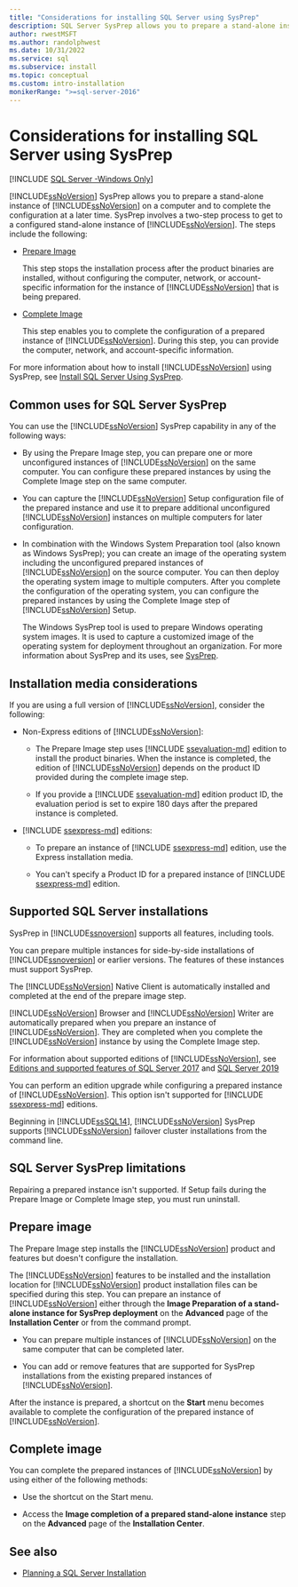 ```yaml
---
title: "Considerations for installing SQL Server using SysPrep"
description: SQL Server SysPrep allows you to prepare a stand-alone instance of SQL Server on a computer and to complete the configuration later.
author: rwestMSFT
ms.author: randolphwest
ms.date: 10/31/2022
ms.service: sql
ms.subservice: install
ms.topic: conceptual
ms.custom: intro-installation
monikerRange: ">=sql-server-2016"
---
```

# Considerations for installing SQL Server using SysPrep

[!INCLUDE [SQL Server -Windows Only](../../includes/applies-to-version/sql-windows-only.md)]

[!INCLUDE[ssNoVersion](../../includes/ssnoversion-md.md)] SysPrep allows you to prepare a stand-alone instance of [!INCLUDE[ssNoVersion](../../includes/ssnoversion-md.md)] on a computer and to complete the configuration at a later time. SysPrep involves a two-step process to get to a configured stand-alone instance of [!INCLUDE[ssNoVersion](../../includes/ssnoversion-md.md)]. The steps include the following:

- [Prepare Image](#BKMK_PrepareImage)

  This step stops the installation process after the product binaries are installed, without configuring the computer, network, or account-specific information for the instance of [!INCLUDE[ssNoVersion](../../includes/ssnoversion-md.md)] that is being prepared.

- [Complete Image](#BKMK_CompleteImage)

  This step enables you to complete the configuration of a prepared instance of [!INCLUDE[ssNoVersion](../../includes/ssnoversion-md.md)]. During this step, you can provide the computer, network, and account-specific information.

For more information about how to install [!INCLUDE[ssNoVersion](../../includes/ssnoversion-md.md)] using SysPrep, see [Install SQL Server Using SysPrep](../../database-engine/install-windows/install-sql-server-using-sysprep.md).

## Common uses for SQL Server SysPrep

You can use the [!INCLUDE[ssNoVersion](../../includes/ssnoversion-md.md)] SysPrep capability in any of the following ways:

- By using the Prepare Image step, you can prepare one or more unconfigured instances of [!INCLUDE[ssNoVersion](../../includes/ssnoversion-md.md)] on the same computer. You can configure these prepared instances by using the Complete Image step on the same computer.

- You can capture the [!INCLUDE[ssNoVersion](../../includes/ssnoversion-md.md)] Setup configuration file of the prepared instance and use it to prepare additional unconfigured [!INCLUDE[ssNoVersion](../../includes/ssnoversion-md.md)] instances on multiple computers for later configuration.

- In combination with the Windows System Preparation tool (also known as Windows SysPrep); you can create an image of the operating system including the unconfigured prepared instances of [!INCLUDE[ssNoVersion](../../includes/ssnoversion-md.md)] on the source computer. You can then deploy the operating system image to multiple computers. After you complete the configuration of the operating system, you can configure the prepared instances by using the Complete Image step of [!INCLUDE[ssNoVersion](../../includes/ssnoversion-md.md)] Setup.

  The Windows SysPrep tool is used to prepare Windows operating system images. It is used to capture a customized image of the operating system for deployment throughout an organization. For more information about SysPrep and its uses, see [SysPrep](/windows-hardware/manufacture/desktop/sysprep--system-preparation--overview).

## Installation media considerations

 If you are using a full version of [!INCLUDE[ssNoVersion](../../includes/ssnoversion-md.md)], consider the following:

- Non-Express editions of [!INCLUDE[ssNoVersion](../../includes/ssnoversion-md.md)]:

  - The Prepare Image step uses [!INCLUDE [ssevaluation-md](../../includes/ssevaluation-md.md)] edition to install the product binaries. When the instance is completed, the edition of [!INCLUDE[ssNoVersion](../../includes/ssnoversion-md.md)] depends on the product ID provided during the complete image step.

  - If you provide a [!INCLUDE [ssevaluation-md](../../includes/ssevaluation-md.md)] edition product ID, the evaluation period is set to expire 180 days after the prepared instance is completed.

- [!INCLUDE [ssexpress-md](../../includes/ssexpress-md.md)] editions:

  - To prepare an instance of [!INCLUDE [ssexpress-md](../../includes/ssexpress-md.md)] edition, use the Express installation media.

  - You can't specify a Product ID for a prepared instance of [!INCLUDE [ssexpress-md](../../includes/ssexpress-md.md)] edition.

## Supported SQL Server installations

SysPrep in [!INCLUDE[ssnoversion](../../includes/ssnoversion-md.md)] supports all features, including tools.

You can prepare multiple instances for side-by-side installations of [!INCLUDE[ssnoversion](../../includes/ssnoversion-md.md)] or earlier versions. The features of these instances must support SysPrep.

The [!INCLUDE[ssNoVersion](../../includes/ssnoversion-md.md)] Native Client is automatically installed and completed at the end of the prepare image step.

[!INCLUDE[ssNoVersion](../../includes/ssnoversion-md.md)] Browser and [!INCLUDE[ssNoVersion](../../includes/ssnoversion-md.md)] Writer are automatically prepared when you prepare an instance of [!INCLUDE[ssNoVersion](../../includes/ssnoversion-md.md)]. They are completed when you complete the [!INCLUDE[ssNoVersion](../../includes/ssnoversion-md.md)] instance by using the Complete Image step.

For information about supported editions of [!INCLUDE[ssNoVersion](../../includes/ssnoversion-md.md)], see [Editions and supported features of SQL Server 2017](../../sql-server/editions-and-components-of-sql-server-2017.md) and
[SQL Server  2019](../../sql-server/editions-and-components-of-sql-server-2019.md)

You can perform an edition upgrade while configuring a prepared instance of [!INCLUDE[ssNoVersion](../../includes/ssnoversion-md.md)]. This option isn't supported for [!INCLUDE [ssexpress-md](../../includes/ssexpress-md.md)] editions.

Beginning in [!INCLUDE[ssSQL14](../../includes/sssql14-md.md)], [!INCLUDE[ssNoVersion](../../includes/ssnoversion-md.md)] SysPrep supports [!INCLUDE[ssNoVersion](../../includes/ssnoversion-md.md)] failover cluster installations from the command line.

## SQL Server SysPrep limitations

Repairing a prepared instance isn't supported. If Setup fails during the Prepare Image or Complete Image step, you must run uninstall.

## <a id="BKMK_PrepareImage"></a> Prepare image

The Prepare Image step installs the [!INCLUDE[ssNoVersion](../../includes/ssnoversion-md.md)] product and features but doesn't configure the installation.

The [!INCLUDE[ssNoVersion](../../includes/ssnoversion-md.md)] features to be installed and the installation location for [!INCLUDE[ssNoVersion](../../includes/ssnoversion-md.md)] product installation files can be specified during this step. You can prepare an instance of [!INCLUDE[ssNoVersion](../../includes/ssnoversion-md.md)] either through the **Image Preparation of a stand-alone instance for SysPrep deployment** on the **Advanced** page of the **Installation Center** or from the command prompt.

- You can prepare multiple instances of [!INCLUDE[ssNoVersion](../../includes/ssnoversion-md.md)] on the same computer that can be completed later.

- You can add or remove features that are supported for SysPrep installations from the existing prepared instances of [!INCLUDE[ssNoVersion](../../includes/ssnoversion-md.md)].

 After the instance is prepared, a shortcut on the **Start** menu becomes available to complete the configuration of the prepared instance of [!INCLUDE[ssNoVersion](../../includes/ssnoversion-md.md)].

## <a id="BKMK_CompleteImage"></a> Complete image

You can complete the prepared instances of [!INCLUDE[ssNoVersion](../../includes/ssnoversion-md.md)] by using either of the following methods:

- Use the shortcut on the Start menu.

- Access the **Image completion of a prepared stand-alone instance** step on the **Advanced** page of the **Installation Center**.

## See also

- [Planning a SQL Server Installation](../../sql-server/install/planning-a-sql-server-installation.md)

